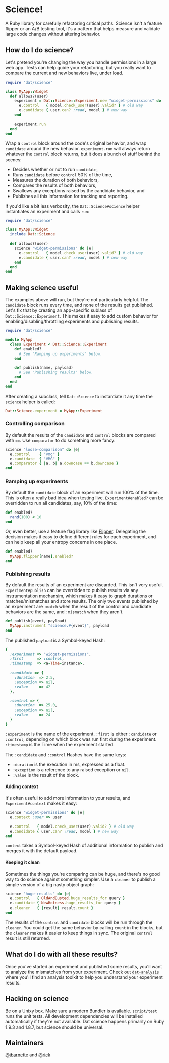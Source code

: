 # Science!

A Ruby library for carefully refactoring critical paths. Science isn't a feature
flipper or an A/B testing tool, it's a pattern that helps measure and validate
large code changes without altering behavior.

## How do I do science?

Let's pretend you're changing the way you handle permissions in a large web app.
Tests can help guide your refactoring, but you really want to compare the
current and new behaviors live, under load.

```ruby
require "dat/science"

class MyApp::Widget
  def allows?(user)
    experiment = Dat::Science::Experiment.new "widget-permissions" do |e|
      e.control   { model.check_user(user).valid? } # old way
      e.candidate { user.can? :read, model } # new way
    end

    experiment.run
  end
end
```

Wrap a `control` block around the code's original behavior, and wrap `candidate`
around the new behavior. `experiment.run` will always return whatever the
`control` block returns, but it does a bunch of stuff behind the scenes:

* Decides whether or not to run `candidate`,
* Runs `candidate` before `control` 50% of the time,
* Measures the duration of both behaviors,
* Compares the results of both behaviors,
* Swallows any exceptions raised by the candidate behavior, and
* Publishes all this information for tracking and reporting.

If you'd like a bit less verbosity, the `Dat::Science#science` helper
instantiates an experiment and calls `run`:

```ruby
require "dat/science"

class MyApp::Widget
  include Dat::Science

  def allows?(user)
    science "widget-permissions" do |e|
      e.control   { model.check_user(user).valid? } # old way
      e.candidate { user.can? :read, model } # new way
    end
  end
end
```

## Making science useful

The examples above will run, but they're not particularly helpful. The
`candidate` block runs every time, and none of the results get
published. Let's fix that by creating an app-specific sublass of
`Dat::Science::Experiment`. This makes it easy to add custom behavior
for enabling/disabling/throttling experiments and publishing results.

```ruby
require "dat/science"

module MyApp
  class Experiment < Dat::Science::Experiment
    def enabled?
      # See "Ramping up experiments" below.
    end

    def publish(name, payload)
      # See "Publishing results" below.
    end
  end
end
```

After creating a subclass, tell `Dat::Science` to instantiate it any time the
`science` helper is called:

```ruby
Dat::Science.experiment = MyApp::Experiment
```

### Controlling comparison

By default the results of the `candidate` and `control` blocks are compared
with `==`. Use `comparator` to do something more fancy:

```ruby
science "loose-comparison" do |e|
  e.control    { "vmg" }
  e.candidate  { "VMG" }
  e.comparator { |a, b| a.downcase == b.downcase }
end
```

### Ramping up experiments

By default the `candidate` block of an experiment will run 100% of the time.
This is often a really bad idea when testing live. `Experiment#enabled?` can be
overridden to run all candidates, say, 10% of the time:

```ruby
def enabled?
  rand(100) < 10
end
```

Or, even better, use a feature flag library like [Flipper][]. Delegating the
decision makes it easy to define different rules for each experiment, and can
help keep all your entropy concerns in one place.

[Flipper]: https://github.com/jnunemaker/flipper

```ruby
def enabled?
  MyApp.flipper[name].enabled?
end
```

### Publishing results

By default the results of an experiment are discarded. This isn't very useful.
`Experiment#publish` can be overridden to publish results via any
instrumentation mechansim, which makes it easy to graph durations or
matches/mismatches and store results. The only two events published by an
experiment are `:match` when the result of the control and candidate behaviors
are the same, and `:mismatch` when they aren't.

```ruby
def publish(event, payload)
  MyApp.instrument "science.#{event}", payload
end
```

The published `payload` is a Symbol-keyed Hash:

```ruby
{
  :experiment => "widget-permissions",
  :first      => :control,
  :timestamp  => <a-Time-instance>,

  :candidate => {
    :duration  => 2.5,
    :exception => nil,
    :value     => 42
  },

  :control => {
    :duration  => 25.0,
    :exception => nil,
    :value     => 24
  }
}
```

`:experiment` is the name of the experiment. `:first` is either `:candidate` or
`:control`, depending on which block was run first during the experiment.
`:timestamp` is the Time when the experiment started.

The `:candidate` and `:control` Hashes have the same keys:

* `:duration` is the execution in ms, expressed as a float.
* `:exception` is a reference to any raised exception or `nil`.
* `:value` is the result of the block.

#### Adding context

It's often useful to add more information to your results, and
`Experiment#context` makes it easy:

```ruby
science "widget-permissions" do |e|
  e.context :user => user

  e.control   { model.check_user(user).valid? } # old way
  e.candidate { user.can? :read, model } # new way
end
```

`context` takes a Symbol-keyed Hash of additional information to publish and
merges it with the default payload.

#### Keeping it clean

Sometimes the things you're comparing can be huge, and there's no good way
to do science against something simpler. Use a `cleaner` to publish a
simple version of a big nasty object graph:

```ruby
science "huge-results" do |e|
  e.control   { OldAndBusted.huge_results_for query }
  e.candidate { NewHotness.huge_results_for query }
  e.cleaner   { |result| result.count }
end
```

The results of the `control` and `candidate` blocks will be run through the
`cleaner`. You could get the same behavior by calling `count` in the blocks,
but the `cleaner` makes it easier to keep things in sync. The original
`control` result is still returned.

## What do I do with all these results?

Once you've started an experiment and published some results, you'll want to
analyze the mismatches from your experiment.  Check out
[`dat-analysis`](https://github.com/github/dat-analysis) where you'll find an
analysis toolkit to help you understand your experiment results.

## Hacking on science

Be on a Unixy box. Make sure a modern Bundler is available. `script/test` runs
the unit tests. All development dependencies will be installed automatically if
they're not available. Dat science happens primarily on Ruby 1.9.3 and 1.8.7,
but science should be universal.

## Maintainers

[@jbarnette](https://github.com/jbarnette) and [@rick](https://github.com/rick)
